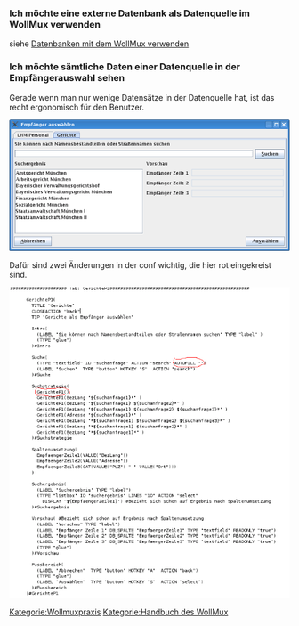 ### Ich möchte eine externe Datenbank als Datenquelle im WollMux verwenden

siehe [Datenbanken mit dem WollMux verwenden](Datenbanken_mit_dem_WollMux_verwenden.md)

### Ich möchte sämtliche Daten einer Datenquelle in der Empfängerauswahl sehen

Gerade wenn man nur wenige Datensätze in der Datenquelle hat, ist das recht ergonomisch für den Benutzer.

![](images/FragenDatenquellen/Empfaengerauswahl_gerichte.png "Empfaengerauswahl gerichte.png")

Dafür sind zwei Änderungen in der conf wichtig, die hier rot eingekreist sind.

![](images/FragenDatenquellen/Tab_gerichte.png "Tab gerichte.png")

<Kategorie:Wollmuxpraxis> [Kategorie:Handbuch des WollMux](Kategorie:Handbuch_des_WollMux)
